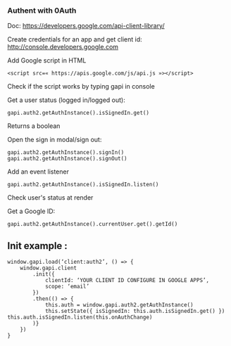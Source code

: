### Authent with 0Auth

Doc: 
https://developers.google.com/api-client-library/


Create credentials for an app and get client id:
http://console.developers.google.com


Add Google script in HTML <head>
```
<script src=« https://apis.google.com/js/api.js »></script>
```
Check if the script works by typing gapi in console


Get a user status (logged in/logged out):
```
gapi.auth2.getAuthInstance().isSignedIn.get()
```
Returns a boolean


Open the sign in modal/sign out:
```
gapi.auth2.getAuthInstance().signIn()
gapi.auth2.getAuthInstance().signOut()
```


Add an event listener
```
gapi.auth2.getAuthInstance().isSignedIn.listen()
```
Check user's status at render


Get a Google ID:
```
gapi.auth2.getAuthInstance().currentUser.get().getId()
```

## Init example :

```
window.gapi.load(‘client:auth2’, () => {
	window.gapi.client
		.init({ 
			clientId: ‘YOUR CLIENT ID CONFIGURE IN GOOGLE APPS’,
			scope: ‘email’
		})
		.then(() => {
			this.auth = window.gapi.auth2.getAuthInstance()
			this.setState({ isSignedIn: this.auth.isSignedIn.get() })			this.auth.isSignedIn.listen(this.onAuthChange)
		)}
	})
}
```